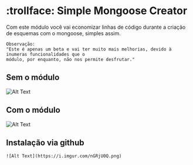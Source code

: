 # :trollface: Simple Mongoose Creator
Com este módulo você vai economizar linhas de código durante a criação de
esquemas com o mongoose, simples assim.
```
Observação:
"Este é apenas um beta e vai ter muito mais melhorias, devido à inumeras funcionalidades que o 
módulo, por enquanto, não nos permite desfrutar."
```
## Sem o módulo
![Alt Text](https://i.imgur.com/pZOXts0.png)

## Com o módulo
![Alt Text](https://i.imgur.com/OdV17f6.png)

## Instalação via github
```
![Alt Text](https://i.imgur.com/nGRjU0Q.png)
```
